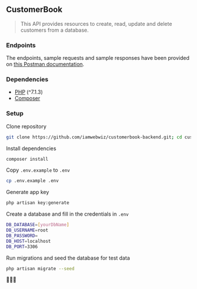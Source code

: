 ## CustomerBook

> This API provides resources to create, read, update and delete customers from a database.

### Endpoints
The endpoints, sample requests and sample responses have been provided on [this Postman documentation](https://documenter.getpostman.com/view/5520362/SW7c3TCC).

### Dependencies
- [PHP](https://php.net) (^7.1.3)
- [Composer](https://getcomposer.org)
### Setup
Clone repository
```bash
git clone https://github.com/iamwebwiz/customerbook-backend.git; cd customerbook-backend;
```
Install dependencies
```bash
composer install
```
Copy `.env.example` to `.env`
```bash
cp .env.example .env
```
Generate app key
```bash
php artisan key:generate
```
Create a database and fill in the credentials in `.env`
```bash
DB_DATABASE=[yourDbName]
DB_USERNAME=root
DB_PASSWORD=
DB_HOST=localhost
DB_PORT=3306
```
Run migrations and seed the database for test data
```bash
php artisan migrate --seed
```

🎉🎉🎉
